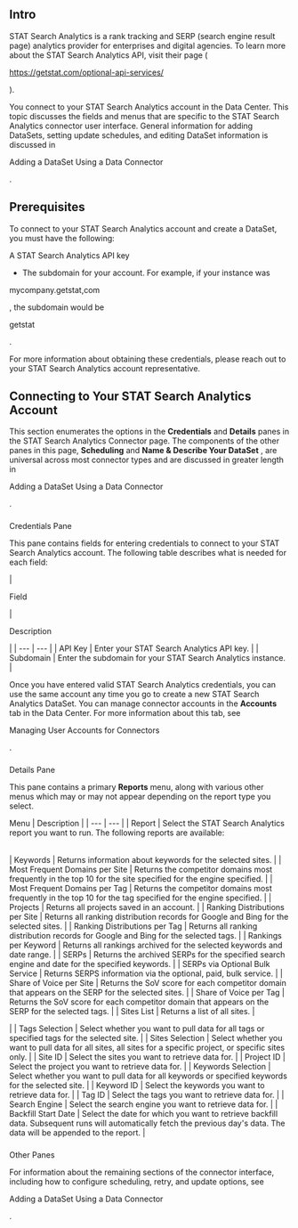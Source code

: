 

Intro
-------

STAT Search Analytics is a rank tracking and SERP (search engine result page) analytics provider for enterprises and digital agencies. To learn more about the STAT Search Analytics API, visit their page (

https://getstat.com/optional-api-services/

).


 You connect to your STAT Search Analytics account in the Data Center. This topic discusses the fields and menus that are specific to the STAT Search Analytics connector user interface. General information for adding DataSets, setting update schedules, and editing DataSet information is discussed in

Adding a DataSet Using a Data Connector

.


 Prerequisites
---------------

To connect to your STAT Search Analytics account and create a DataSet, you must have the following:

 A STAT Search Analytics API key
* The subdomain for your account. For example, if your instance was

mycompany.getstat,com

, the subdomain would be

getstat

.

For more information about obtaining these credentials, please reach out to your STAT Search Analytics account representative.


 Connecting to Your STAT Search Analytics Account
--------------------------------------------------


 This section enumerates the options in the
 **Credentials**
 and
 **Details**
 panes in the STAT Search Analytics Connector page. The components of the other panes in this page,
 **Scheduling**
 and
 **Name & Describe Your DataSet**
 , are universal across most connector types and are discussed in greater length in

Adding a DataSet Using a Data Connector

.


###

Credentials Pane


 This pane contains fields for entering credentials to connect to your STAT Search Analytics account. The following table describes what is needed for each field:


|

Field

|

Description

|
| --- | --- |
|
 API Key
  |
 Enter your STAT Search Analytics API key.
  |
|
 Subdomain
  |
 Enter the subdomain for your STAT Search Analytics instance.
  |


 Once you have entered valid STAT Search Analytics credentials, you can use the same account any time you go to create a new STAT Search Analytics DataSet. You can manage connector accounts in the
 **Accounts**
 tab in the Data Center. For more information about this tab, see

Managing User Accounts for Connectors

.


###
 Details Pane

This pane contains a primary
 **Reports**
 menu, along with various other menus which may or may not appear depending on the report type you select.


 Menu
  |
 Description
  |
| --- | --- |
|
 Report
  |
 Select the STAT Search Analytics report you want to run. The following reports are available:


|  |  |
| --- | --- |
|
 Keywords
  |
 Returns information about keywords for the selected sites.
  |
|
 Most Frequent Domains per Site
  |
 Returns the competitor domains most frequently in the top 10 for the site specified for the engine specified.
  |
|
 Most Frequent Domains per Tag
  |
 Returns the competitor domains most frequently in the top 10 for the tag specified for the engine specified.
  |
|
 Projects
  |
 Returns all projects saved in an account.
  |
|
 Ranking Distributions per Site
  |
 Returns all ranking distribution records for Google and Bing for the selected sites.
  |
|
 Ranking Distributions per Tag
  |
 Returns all ranking distribution records for Google and Bing for the selected tags.
  |
|
 Rankings per Keyword
  |
 Returns all rankings archived for the selected keywords and date range.
  |
|
 SERPs
  |
 Returns the archived SERPs for the specified search engine and date for the specified keywords.
  |
|
 SERPs via Optional Bulk Service
  |
 Returns SERPS information via the optional, paid, bulk service.
  |
|
 Share of Voice per Site
  |
 Returns the SoV score for each competitor domain that appears on the SERP for the selected sites.
  |
|
 Share of Voice per Tag
  |
 Returns the SoV score for each competitor domain that appears on the SERP for the selected tags.
  |
|
 Sites List
  |
 Returns a list of all sites.
  |

|
|
 Tags Selection
  |
 Select whether you want to pull data for all tags or specified tags for the selected site.
  |
|
 Sites Selection
  |
 Select whether you want to pull data for all sites, all sites for a specific project, or specific sites only.
  |
|
 Site ID
  |
 Select the sites you want to retrieve data for.
  |
|
 Project ID
  |
 Select the project you want to retrieve data for.
  |
|
 Keywords Selection
  |
 Select whether you want to pull data for all keywords or specified keywords for the selected site.
  |
|
 Keyword ID
  |
 Select the keywords you want to retrieve data for.
  |
|
 Tag ID
  |
 Select the tags you want to retrieve data for.
  |
|
 Search Engine
  |
 Select the search engine you want to retrieve data for.
  |
|
 Backfill Start Date
  |
 Select the date for which you want to retrieve backfill data. Subsequent runs will automatically fetch the previous day's data. The data will be appended to the report.
  |


###
 Other Panes

For information about the remaining sections of the connector interface, including how to configure scheduling, retry, and update options, see

Adding a DataSet Using a Data Connector

.


